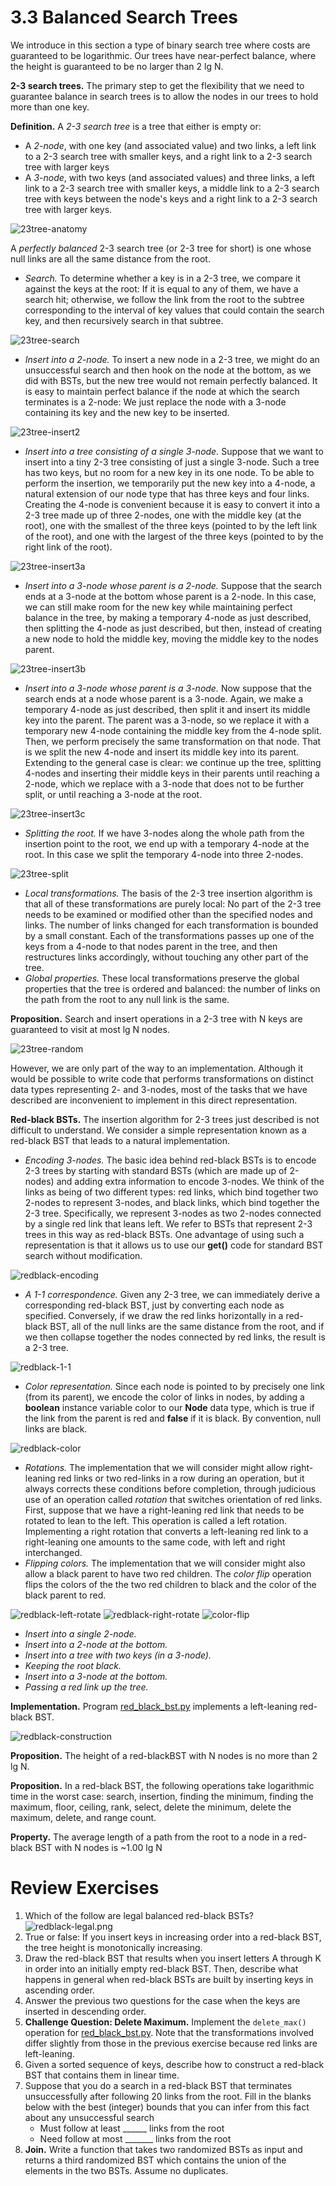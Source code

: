 # 3.3 Balanced Search Trees

We introduce in this section a type of binary search tree where costs are guaranteed to be logarithmic. Our trees have near-perfect balance, where the height is guaranteed to be no larger than 2 lg N.

__2-3 search trees.__ The primary step to get the flexibility that we need to guarantee balance in search trees is to allow the nodes in our trees to hold more than one key.

__Definition.__ A _2-3 search tree_ is a tree that either is empty or:
- A _2-node_, with one key (and associated value) and two links, a left link to a 2-3 search tree with smaller keys, and a right link to a 2-3 search tree with larger keys
- A _3-node_, with two keys (and associated values) and three links, a left link to a 2-3 search tree with smaller keys, a middle link to a 2-3 search tree with keys between the node's keys and a right link to a 2-3 search tree with larger keys.

![23tree-anatomy](23tree-anatomy.png)

A _perfectly balanced_ 2-3 search tree (or 2-3 tree for short) is one whose null links are all the same distance from the root.

- _Search._ To determine whether a key is in a 2-3 tree, we compare it against the keys at the root: If it is equal to any of them, we have a search hit; otherwise, we follow the link from the root to the subtree corresponding to the interval of key values that could contain the search key, and then recursively search in that subtree.

![23tree-search](23tree-search.png)

- _Insert into a 2-node._ To insert a new node in a 2-3 tree, we might do an unsuccessful search and then hook on the node at the bottom, as we did with BSTs, but the new tree would not remain perfectly balanced. It is easy to maintain perfect balance if the node at which the search terminates is a 2-node: We just replace the node with a 3-node containing its key and the new key to be inserted.

![23tree-insert2](23tree-insert2.png)

- _Insert into a tree consisting of a single 3-node._ Suppose that we want to insert into a tiny 2-3 tree consisting of just a single 3-node. Such a tree has two keys, but no room for a new key in its one node. To be able to perform the insertion, we temporarily put the new key into a 4-node, a natural extension of our node type that has three keys and four links. Creating the 4-node is convenient because it is easy to convert it into a 2-3 tree made up of three 2-nodes, one with the middle key (at the root), one with the smallest of the three keys (pointed to by the left link of the root), and one with the largest of the three keys (pointed to by the right link of the root).

![23tree-insert3a](23tree-insert3a.png)

- _Insert into a 3-node whose parent is a 2-node._ Suppose that the search ends at a 3-node at the bottom whose parent is a 2-node. In this case, we can still make room for the new key while maintaining perfect balance in the tree, by making a temporary 4-node as just described, then splitting the 4-node as just described, but then, instead of creating a new node to hold the middle key, moving the middle key to the nodes parent.

![23tree-insert3b](23tree-insert3b.png)

- _Insert into a 3-node whose parent is a 3-node._ Now suppose that the search ends at a node whose parent is a 3-node. Again, we make a temporary 4-node as just described, then split it and insert its middle key into the parent. The parent was a 3-node, so we replace it with a temporary new 4-node containing the middle key from the 4-node split. Then, we perform precisely the same transformation on that node. That is we split the new 4-node and insert its middle key into its parent. Extending to the general case is clear: we continue up the tree, splitting 4-nodes and inserting their middle keys in their parents until reaching a 2-node, which we replace with a 3-node that does not to be further split, or until reaching a 3-node at the root.

![23tree-insert3c](23tree-insert3c.png)

- _Splitting the root._ If we have 3-nodes along the whole path from the insertion point to the root, we end up with a temporary 4-node at the root. In this case we split the temporary 4-node into three 2-nodes.

![23tree-split](23tree-split.png)

- _Local transformations._ The basis of the 2-3 tree insertion algorithm is that all of these transformations are purely local: No part of the 2-3 tree needs to be examined or modified other than the specified nodes and links. The number of links changed for each transformation is bounded by a small constant. Each of the transformations passes up one of the keys from a 4-node to that nodes parent in the tree, and then restructures links accordingly, without touching any other part of the tree.
- _Global properties._ These local transformations preserve the global properties that the tree is ordered and balanced: the number of links on the path from the root to any null link is the same.

__Proposition.__ Search and insert operations in a 2-3 tree with N keys are guaranteed to visit at most lg N nodes.

![23tree-random](23tree-random.png)

However, we are only part of the way to an implementation. Although it would be possible to write code that performs transformations on distinct data types representing 2- and 3-nodes, most of the tasks that we have described are inconvenient to implement in this direct representation.

__Red-black BSTs.__ The insertion algorithm for 2-3 trees just described is not difficult to understand. We consider a simple representation known as a red-black BST that leads to a natural implementation.

- _Encoding 3-nodes._ The basic idea behind red-black BSTs is to encode 2-3 trees by starting with standard BSTs (which are made up of 2-nodes) and adding extra information to encode 3-nodes. We think of the links as being of two different types: red links, which bind together two 2-nodes to represent 3-nodes, and black links, which bind together the 2-3 tree. Specifically, we represent 3-nodes as two 2-nodes connected by a single red link that leans left. We refer to BSTs that represent 2-3 trees in this way as red-black BSTs.
One advantage of using such a representation is that it allows us to use our __get()__ code for standard BST search without modification.

![redblack-encoding](redblack-encoding.png)

- _A 1-1 correspondence._ Given any 2-3 tree, we can immediately derive a corresponding red-black BST, just by converting each node as specified. Conversely, if we draw the red links horizontally in a red-black BST, all of the null links are the same distance from the root, and if we then collapse together the nodes connected by red links, the result is a 2-3 tree.

![redblack-1-1](redblack-1-1.png)

- _Color representation._ Since each node is pointed to by precisely one link (from its parent), we encode the color of links in nodes, by adding a __boolean__ instance variable color to our __Node__ data type, which is true if the link from the parent is red and __false__ if it is black. By convention, null links are black.

![redblack-color](redblack-color.png)

- _Rotations._ The implementation that we will consider might allow right-leaning red links or two red-links in a row during an operation, but it always corrects these conditions before completion, through judicious use of an operation called _rotation_ that switches orientation of red links. First, suppose that we have a right-leaning red link that needs to be rotated to lean to the left. This operation is called a left rotation. Implementing a right rotation that converts a left-leaning red link to a right-leaning one amounts to the same code, with left and right interchanged.
- _Flipping colors._ The implementation that we will consider might also allow a black parent to have two red children. The _color flip_ operation flips the colors of the the two red children to black and the color of the black parent to red.


![redblack-left-rotate](redblack-left-rotate.png)
![redblack-right-rotate](redblack-right-rotate.png)
![color-flip](color-flip.png)

- _Insert into a single 2-node._
- _Insert into a 2-node at the bottom._
- _Insert into a tree with two keys (in a 3-node)._
- _Keeping the root black._
- _Insert into a 3-node at the bottom._
- _Passing a red link up the tree._

__Implementation.__ Program [red_black_bst.py](red_black_bst.py) implements a left-leaning red-black BST.

![redblack-construction](redblack-construction.png)

__Proposition.__ The height of a red-blackBST with N nodes is no more than 2 lg N.

__Proposition.__ In a red-black BST, the following operations take logarithmic time in the worst case: search, insertion, finding the minimum, finding the maximum, floor, ceiling, rank, select, delete the minimum, delete the maximum, delete, and range count.

__Property.__ The average length of a path from the root to a node in a red-black BST with N nodes is ~1.00 lg N

# Review Exercises
1. Which of the follow are legal balanced red-black BSTs?
![redblack-legal.png](redblack-legal.png)
2. True or false: If you insert keys in increasing order into a red-black BST, the tree height is monotonically increasing.
3. Draw the red-black BST that results when you insert letters A through K in order into an initially empty red-black BST. Then, describe what happens in general when red-black BSTs are built by inserting keys in ascending order.
4. Answer the previous two questions for the case when the keys are inserted in descending order.
5. __Challenge Question: Delete Maximum.__ Implement the `delete_max()` operation for [red_black_bst.py](red_black_bst.py). Note that the transformations involved differ slightly from those in the previous exercise because red links are left-leaning.
6. Given a sorted sequence of keys, describe how to construct a red-black BST that contains them in linear time.
7. Suppose that you do a search in a red-black BST that terminates unsuccessfully after following 20 links from the root. Fill in the blanks below with the best (integer) bounds that you can infer from this fact about any unsuccessful search
    - Must follow at least ______ links from the root
    - Need follow at most _______ links from the root
8. __Join.__ Write a function that takes two randomized BSTs as input and returns a third randomized BST which contains the union of the elements in the two BSTs. Assume no duplicates.
